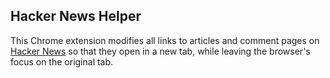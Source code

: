 ## Hacker News Helper

This Chrome extension modifies all links to articles and comment pages on [Hacker News](https://news.ycombinator.com) so that they open in a new tab, while leaving the browser's focus on the original tab.
